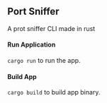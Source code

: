## Port Sniffer

A prot sniffer CLI made in rust

#### Run Application
`cargo run` to run the app.

#### Build App 
`cargo build` to build app binary.
